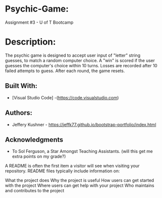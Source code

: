 # Psychic-Game:

Assignment #3 - U of T Bootcamp


# Description:

The psychic game is designed to accept user input of "letter" string guesses, to match a random computer choice. A "win" is scored if the user guesses the computer's choice within 10 turns. Losses are recorded after 10 failed attempts to guess. After each round, the game resets.


## Built With:

* [Visual Studio Code] -(https://code.visualstudio.com)


## Authors:

* Jeffery Kushner - https://jeffk77.github.io/bootstrap-portfolio/index.html


## Acknowledgments

* To Sol Ferguson, a Star Amongst Teaching Assistants. (will this get me extra points on my grade?)




A README is often the first item a visitor will see when visiting your repository. README files typically include information on:

What the project does
Why the project is useful
How users can get started with the project
Where users can get help with your project
Who maintains and contributes to the project
